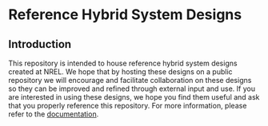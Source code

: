 # Reference Hybrid System Designs

## Introduction
This repository is intended to house reference hybrid system designs created at NREL. We hope that by hosting these designs on a public repository we will encourage and facilitate collaboration on these designs so they can be improved and refined through external input and use. If you are interested in using these designs, we hope you find them useful and ask that you properly reference this repository. For more information, please refer
to the [documentation](https://nrel.github.io/ReferenceHybridSystemDesigns/).
